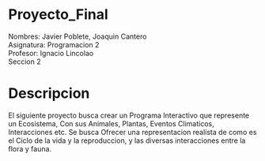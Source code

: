 # Proyecto_Final


Nombres: Javier Poblete, Joaquin Cantero <br>
Asignatura: Programacion 2 <br>
Profesor: Ignacio Lincolao <br>
Seccion 2 <br>



# Descripcion
El siguiente proyecto busca crear un Programa Interactivo que represente un Ecosistema, Con sus Animales, Plantas, Eventos Climaticos, Interacciones etc.
Se busca Ofrecer una representacion realista de como es el Ciclo de la vida y la reproduccion, y las diversas interacciones entre la flora y fauna.






